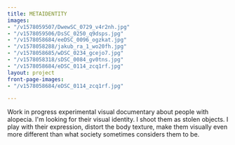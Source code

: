 ```yaml
---
title: METAIDENTITY
images:
- "/v1578059507/DwewSC_0729_v4r2nh.jpg"
- "/v1578059506/DsSC_0250_q9dsps.jpg"
- "/v1578058684/eeDSC_0096_ogzkat.jpg"
- "/v1578058288/jakub_ra_1_wo20fh.jpg"
- "/v1578058685/wDSC_0234_gcejo7.jpg"
- "/v1578058318/sDSC_0084_gv0tns.jpg"
- "/v1578058684/eDSC_0114_zcq1rf.jpg"
layout: project
front-page-images:
- "/v1578058684/eDSC_0114_zcq1rf.jpg"

---
```

Work in progress experimental visual documentary about people with alopecia. I'm looking for their visual identity. I shoot them as stolen objects. I play with their expression, distort the body texture, make them visually even more different than what society sometimes considers them to be.